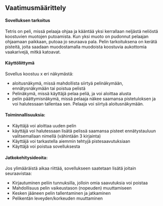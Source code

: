 ## Vaatimusmäärittely

#### Sovelluksen tarkoitus

Tetris on peli, missä pelaaja ohjaa ja kääntää yksi kerrallaan neljästä
neliöstä koostuvien muotojen putoamista. Kun yksi muoto on pudonnut pelaajan
ohjaamaan paikkaan, putoaa jo seuraava pala. Pelin tarkoituksena on kerätä
pisteitä, joita saadaan muodostamalla muodoista koostuvia aukottomia
vaakarivejä, mitkä katoavat. 


#### Käyttöliittymä

Sovellus koostuu x eri näkymästä:
- aloitusnäkymä, missä mahdollista siirtyä pelinäkymään, ennätysnäkymään tai
  poistua pelistä
- Pelinäkymä, missä käyttäjä pelaa peliä, ja voi aloittaa alusta
- pelin päättymisnäkymä, missä pelaaja näkee saamansa pistetuloksen ja voi
  halutessaan tallentaa sen. Pelaaja voi siirtyä aloitusnäkymään.


#### Toiminnallisuuksia:

- Käyttäjä voi aloittaa uuden pelin
- käyttäjä voi halutessaan lisätä pelissä saamansa pisteet ennätystauluun
  valitsemallaan nimellä (vähintään 3 kirjainta)
- Käyttäjä voi tarkastella aiemmin tehtyjä pistesaavutuksiaan
- Käyttäjä voi poistua sovelluksesta

#### Jatkokehitysideoita:

Jos ylimääräistä aikaa riittää, sovellukseen saatetaan lisätä joitain
seuraavistaa:
- Kirjautuminen peliin tunnuksilla, jolloin omia saavutuksia voi poistaa
- Mahdollisuus pelin vaikeustason (nopeuden) muuttamiseen
- Kesken jääneen pelin tallentaminen ja jatkaminen
- Pelikentän leveyden/korkeuden muuttaminen
